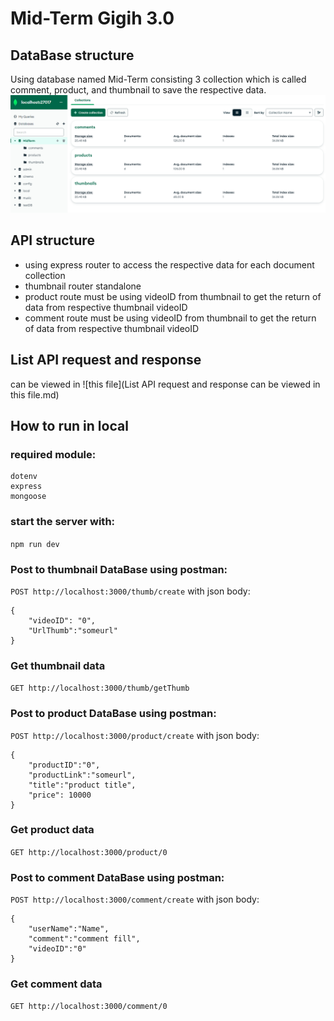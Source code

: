 # Mid-Term Gigih 3.0
## DataBase structure
Using database named Mid-Term consisting 3 collection which is called comment, product, and thumbnail to save the respective data.
![](DatabaseStructure.png)

## API structure
- using express router to access the respective data for each document collection
- thumbnail router standalone
- product route must be using videoID from thumbnail to get the return of data from respective thumbnail videoID
- comment route must be using videoID from thumbnail to get the return of data from respective thumbnail videoID 

## List API request and response
can be viewed in ![this file](List API request and response can be viewed in this file.md)

## How to run in local
### required module:
```
dotenv
express
mongoose
```

### start the server with:
`npm run dev`

### Post to thumbnail DataBase using postman:
`POST http://localhost:3000/thumb/create`
with json body:
```
{
    "videoID": "0",
    "UrlThumb":"someurl"
}
```

### Get thumbnail data
`GET http://localhost:3000/thumb/getThumb`

### Post to product DataBase using postman:
`POST http://localhost:3000/product/create`
with json body:
```
{
    "productID":"0", 
    "productLink":"someurl", 
    "title":"product title", 
    "price": 10000
}
```

### Get product data
`GET http://localhost:3000/product/0`

### Post to comment DataBase using postman:
`POST http://localhost:3000/comment/create`
with json body:
```
{
    "userName":"Name",
    "comment":"comment fill",
    "videoID":"0"
}
```

### Get comment data
`GET http://localhost:3000/comment/0`